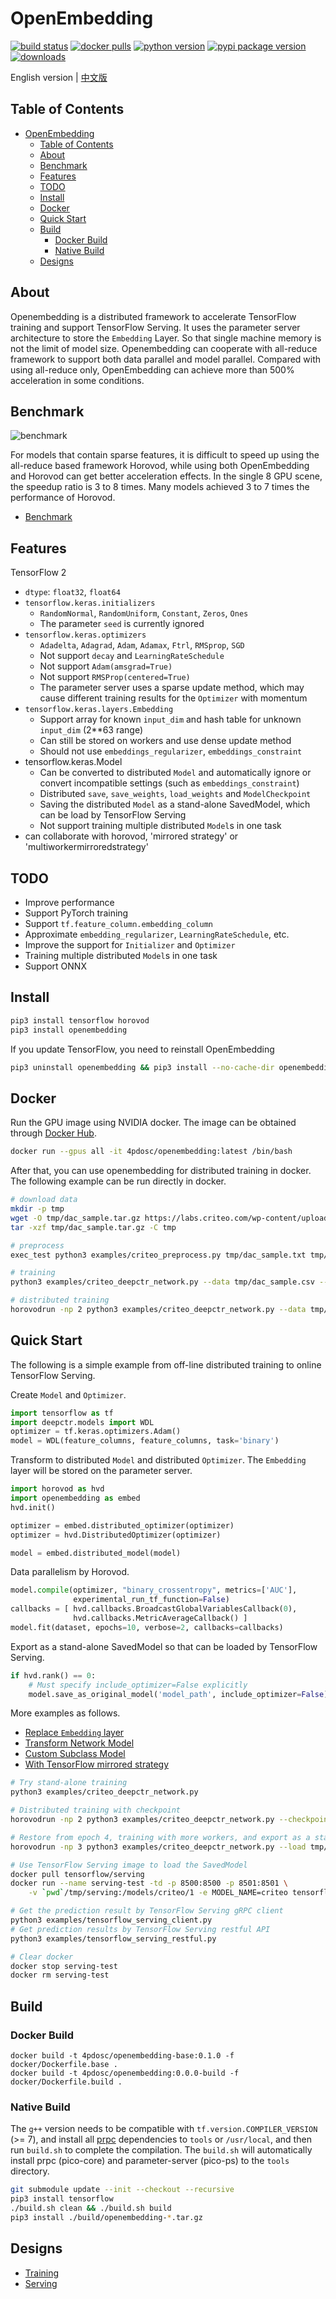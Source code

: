 # OpenEmbedding

[![build status](https://github.com/4paradigm/openembedding/actions/workflows/build.yml/badge.svg)](https://github.com/4paradigm/openembedding/actions/workflows/build.yml)
[![docker pulls](https://img.shields.io/docker/pulls/4pdosc/openembedding.svg)](https://hub.docker.com/r/4pdosc/openembedding)
[![python version](https://img.shields.io/pypi/pyversions/openembedding.svg?style=plastic)](https://badge.fury.io/py/openembedding)
[![pypi package version](https://badge.fury.io/py/openembedding.svg)](https://badge.fury.io/py/openembedding)
[![downloads](https://pepy.tech/badge/openembedding)](https://pepy.tech/project/openembedding)

English version | [中文版](README_cn.md)

## Table of Contents

- [OpenEmbedding](#openembedding)
  - [Table of Contents](#table-of-contents)
  - [About](#about)
  - [Benchmark](#benchmark)
  - [Features](#features)
  - [TODO](#todo)
  - [Install](#install)
  - [Docker](#docker)
  - [Quick Start](#quick-start)
  - [Build](#build)
    - [Docker Build](#docker-build)
    - [Native Build](#native-build)
  - [Designs](#designs)

## About

Openembedding is a distributed framework to accelerate TensorFlow training and support TensorFlow Serving. It uses the parameter server architecture to store the `Embedding` Layer. So that single machine memory is not the limit of model size. Openembedding can cooperate with all-reduce framework to support both data parallel and model parallel. Compared with using all-reduce only, OpenEmbedding can achieve more than 500% acceleration in some conditions.

## Benchmark

![benchmark](documents/images/benchmark.png)

For models that contain sparse features, it is difficult to speed up using the all-reduce based framework Horovod, while using both OpenEmbedding and Horovod can get better acceleration effects. In the single 8 GPU scene, the speedup ratio is 3 to 8 times. Many models achieved 3 to 7 times the performance of Horovod.

- [Benchmark](documents/en/benchmark.md)

## Features

TensorFlow 2
- `dtype`: `float32`, `float64`
- `tensorflow.keras.initializers`
  - `RandomNormal`, `RandomUniform`, `Constant`, `Zeros`, `Ones`
  - The parameter `seed` is currently ignored
- `tensorflow.keras.optimizers`
  - `Adadelta`, `Adagrad`, `Adam`, `Adamax`, `Ftrl`, `RMSprop`, `SGD`
  - Not support `decay` and `LearningRateSchedule`
  - Not support `Adam(amsgrad=True)`
  - Not support `RMSProp(centered=True)`
  - The parameter server uses a sparse update method, which may cause different training results for the `Optimizer` with momentum
- `tensorflow.keras.layers.Embedding`
  - Support array for known `input_dim` and hash table for unknown `input_dim` (2**63 range)
  - Can still be stored on workers and use dense update method
  - Should not use `embeddings_regularizer`, `embeddings_constraint`
- tensorflow.keras.Model
  - Can be converted to distributed `Model` and automatically ignore or convert incompatible settings (such as `embeddings_constraint`)
  - Distributed `save`, `save_weights`, `load_weights` and `ModelCheckpoint`
  - Saving the distributed `Model` as a stand-alone SavedModel, which can be load by TensorFlow Serving
  - Not support training multiple distributed `Model`s in one task
- can collaborate with horovod, 'mirrored strategy' or 'multiworkermirroredstrategy'

## TODO

- Improve performance
- Support PyTorch training
- Support `tf.feature_column.embedding_column`
- Approximate `embedding_regularizer`, `LearningRateSchedule`, etc.
- Improve the support for `Initializer` and `Optimizer`
- Training multiple distributed `Model`s in one task 
- Support ONNX

## Install

```bash
pip3 install tensorflow horovod
pip3 install openembedding 
```
If you update TensorFlow, you need to reinstall OpenEmbedding
```bash
pip3 uninstall openembedding && pip3 install --no-cache-dir openembedding
```

## Docker

Run the GPU image using NVIDIA docker. The image can be obtained through [Docker Hub](https://hub.docker.com/r/4pdosc/openembedding/tags).
```bash
docker run --gpus all -it 4pdosc/openembedding:latest /bin/bash
```

After that, you can use openembedding for distributed training in docker. The following example can be run directly in docker.
```bash
# download data
mkdir -p tmp
wget -O tmp/dac_sample.tar.gz https://labs.criteo.com/wp-content/uploads/2015/04/dac_sample.tar.gz
tar -xzf tmp/dac_sample.tar.gz -C tmp

# preprocess
exec_test python3 examples/criteo_preprocess.py tmp/dac_sample.txt tmp/dac_sample.csv

# training
python3 examples/criteo_deepctr_network.py --data tmp/dac_sample.csv --batch_size 4096

# distributed training
horovodrun -np 2 python3 examples/criteo_deepctr_network.py --data tmp/dac_sample.csv --batch_size 4096
```

## Quick Start

The following is a simple example from off-line distributed training to online TensorFlow Serving.

Create `Model` and `Optimizer`.
```python
import tensorflow as tf
import deepctr.models import WDL
optimizer = tf.keras.optimizers.Adam()
model = WDL(feature_columns, feature_columns, task='binary')
```

Transform to distributed `Model` and distributed `Optimizer`. The `Embedding` layer will be stored on the parameter server.
```python
import horovod as hvd
import openembedding as embed
hvd.init()

optimizer = embed.distributed_optimizer(optimizer)
optimizer = hvd.DistributedOptimizer(optimizer)

model = embed.distributed_model(model)
```

Data parallelism by Horovod.
```python
model.compile(optimizer, "binary_crossentropy", metrics=['AUC'],
              experimental_run_tf_function=False)
callbacks = [ hvd.callbacks.BroadcastGlobalVariablesCallback(0),
              hvd.callbacks.MetricAverageCallback() ]
model.fit(dataset, epochs=10, verbose=2, callbacks=callbacks)
```

Export as a stand-alone SavedModel so that can be loaded by TensorFlow Serving.
```python
if hvd.rank() == 0:
    # Must specify include_optimizer=False explicitly
    model.save_as_original_model('model_path', include_optimizer=False)
```

More examples as follows.
- [Replace `Embedding` layer](examples/criteo_deepctr_hook.py)
- [Transform Network Model](examples/criteo_deepctr_network.py)
- [Custom Subclass Model](examples/criteo_lr_subclass.py)
- [With TensorFlow mirrored strategy](examples/criteo_deepctr_network_mirrored.py)

```bash
# Try stand-alone training
python3 examples/criteo_deepctr_network.py

# Distributed training with checkpoint
horovodrun -np 2 python3 examples/criteo_deepctr_network.py --checkpoint tmp/epoch

# Restore from epoch 4, training with more workers, and export as a stand-alone TensorFlow SavedModel
horovodrun -np 3 python3 examples/criteo_deepctr_network.py --load tmp/epoch4/variables/variables --export tmp/serving

# Use TensorFlow Serving image to load the SavedModel
docker pull tensorflow/serving
docker run --name serving-test -td -p 8500:8500 -p 8501:8501 \
    -v `pwd`/tmp/serving:/models/criteo/1 -e MODEL_NAME=criteo tensorflow/serving

# Get the prediction result by TensorFlow Serving gRPC client
python3 examples/tensorflow_serving_client.py
# Get prediction results by TensorFlow Serving restful API 
python3 examples/tensorflow_serving_restful.py

# Clear docker
docker stop serving-test
docker rm serving-test
```

## Build

### Docker Build

```
docker build -t 4pdosc/openembedding-base:0.1.0 -f docker/Dockerfile.base .
docker build -t 4pdosc/openembedding:0.0.0-build -f docker/Dockerfile.build .
```

### Native Build

The `g++` version needs to be compatible with `tf.version.COMPILER_VERSION` (>= 7), and install all [prpc](https://github.com/4paradigm/prpc) dependencies to `tools` or `/usr/local`, and then run `build.sh` to complete the compilation. The `build.sh` will automatically install prpc (pico-core) and parameter-server (pico-ps) to the `tools` directory.

```bash
git submodule update --init --checkout --recursive
pip3 install tensorflow
./build.sh clean && ./build.sh build
pip3 install ./build/openembedding-*.tar.gz
```

## Designs

- [Training](documents/en/training.md)
- [Serving](documents/en/serving.md)
